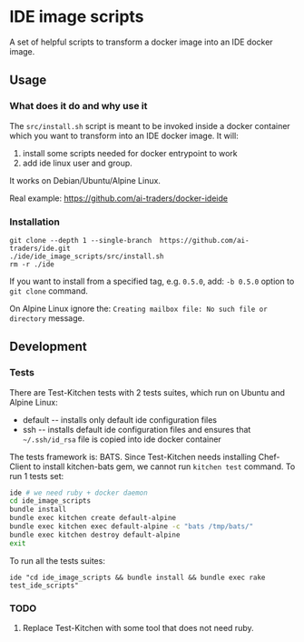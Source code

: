 # IDE image scripts

A set of helpful scripts to transform a docker image into an IDE docker image.

## Usage

### What does it do and why use it
The `src/install.sh` script is meant to be invoked inside a docker container
 which you want to transform into an IDE docker image. It will:
  1. install some scripts needed for docker entrypoint to work
  2. add ide linux user and group.

It works on Debian/Ubuntu/Alpine Linux.

Real example: https://github.com/ai-traders/docker-ideide

### Installation
```
git clone --depth 1 --single-branch  https://github.com/ai-traders/ide.git
./ide/ide_image_scripts/src/install.sh
rm -r ./ide
```
If you want to install from a specified tag, e.g. `0.5.0`, add: `-b 0.5.0` option
 to `git clone` command.

On Alpine Linux ignore the: `Creating mailbox file: No such file or directory`
 message.

## Development
### Tests

There are Test-Kitchen tests with 2 tests suites, which run on Ubuntu and Alpine Linux:
 * default -- installs only default ide configuration files
 * ssh -- installs default ide configuration files and ensures that `~/.ssh/id_rsa`
 file is copied into ide docker container

The tests framework is: BATS. Since Test-Kitchen needs installing Chef-Client
 to install kitchen-bats gem, we cannot run `kitchen test` command. To run 1 tests set:
```bash
ide # we need ruby + docker daemon
cd ide_image_scripts
bundle install
bundle exec kitchen create default-alpine
bundle exec kitchen exec default-alpine -c "bats /tmp/bats/"
bundle exec kitchen destroy default-alpine
exit
```
To run all the tests suites:
```
ide "cd ide_image_scripts && bundle install && bundle exec rake test_ide_scripts"
```

### TODO
1. Replace Test-Kitchen with some tool that does not need ruby.
